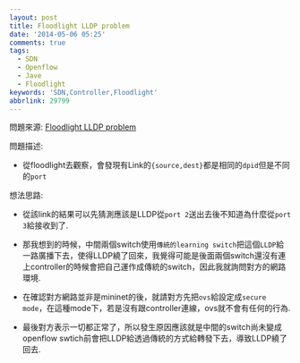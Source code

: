 ```yaml
---
layout: post
title: Floodlight LLDP problem
date: '2014-05-06 05:25'
comments: true
tags:
  - SDN
  - Openflow
  - Jave
  - Floodlight
keywords: 'SDN,Controller,Floodlight'
abbrlink: 29799
---
```

問題來源:
[Floodlight LLDP problem](https://groups.google.com/a/openflowhub.org/forum/#!topic/floodlight-dev/15mTiLL0__A)

問題描述:

- 從floodlight去觀察，會發現有Link的`{source,dest}`都是相同的`dpid`但是不同的`port`

想法思路:

-	從該link的結果可以先猜測應該是LLDP從`port 2`送出去後不知道為什麼從`port 3`給接收到了.

- 那我想到的時候，中間兩個switch使用`傳統的learning switch`把這個`LLDP`給一路廣播下去，使得LLDP繞了回來，我覺得可能是後面兩個switch還沒有連上controller的時候會把自己運作成傳統的switch，因此我就詢問對方的網路環境.
- 在確認對方網路並非是mininet的後，就請對方先把`ovs`給設定成`secure mode`，在這種mode下，若是沒有跟controller連線，ovs就不會有任何的行為.
- 最後對方表示一切都正常了，所以發生原因應該就是中間的switch尚未變成openflow swtich前會把LLDP給透過傳統的方式給轉發下去，導致LLDP繞了回去.
